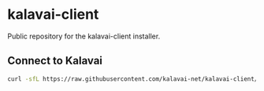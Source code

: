 # kalavai-client

Public repository for the kalavai-client installer.

## Connect to Kalavai

```bash
curl -sfL https://raw.githubusercontent.com/kalavai-net/kalavai-client/main/scripts/install_client.sh | bash -
```

